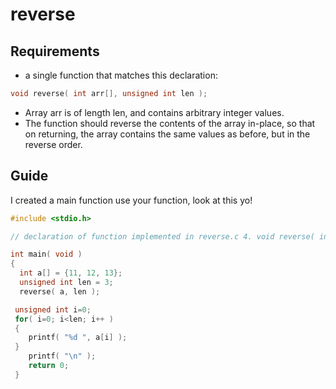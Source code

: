 # reverse

## Requirements
* a single function that matches this declaration:
```C
void reverse( int arr[], unsigned int len );
```
* Array arr is of length len, and contains arbitrary integer values.
* The function should reverse the contents of the array in-place, so that on returning, the array contains the same values as before, but in the reverse order.

## Guide

I created a main function use your function, look at this yo!

```C
#include <stdio.h>

// declaration of function implemented in reverse.c 4. void reverse( int arr[], unsigned int len );

int main( void )
{
  int a[] = {11, 12, 13};
  unsigned int len = 3; 
  reverse( a, len );

 unsigned int i=0;
 for( i=0; i<len; i++ )
 {
    printf( "%d ", a[i] );
 }
    printf( "\n" );
    return 0; 
 }
```

